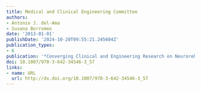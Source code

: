 ```yaml
---
title: Medical and Clinical Engineering Committee
authors:
- Antonio J. del-Ama
- Susana Borromeo
date: '2013-01-01'
publishDate: '2024-10-20T09:55:21.245604Z'
publication_types:
- 6
publication: '*Converging Clinical and Engineering Research on Neurorehabilitation*'
doi: 10.1007/978-3-642-34546-3_57
links:
- name: URL
  url: http://dx.doi.org/10.1007/978-3-642-34546-3_57
---
```

